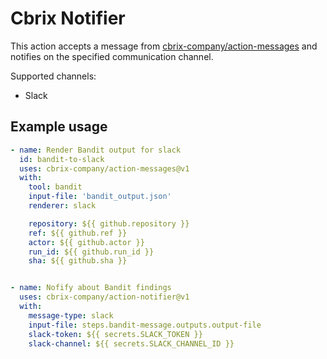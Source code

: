 # Cbrix Notifier

This action accepts a message from [cbrix-company/action-messages](https://github.com/cbrix-company/action-messages) and notifies on the specified communication channel.

Supported channels:
* Slack

## Example usage

```yaml
- name: Render Bandit output for slack
  id: bandit-to-slack
  uses: cbrix-company/action-messages@v1
  with:
    tool: bandit
    input-file: 'bandit_output.json'
    renderer: slack

    repository: ${{ github.repository }}
    ref: ${{ github.ref }}
    actor: ${{ github.actor }}
    run_id: ${{ github.run_id }}
    sha: ${{ github.sha }}


- name: Nofify about Bandit findings
  uses: cbrix-company/action-notifier@v1
  with:
    message-type: slack
    input-file: steps.bandit-message.outputs.output-file
    slack-token: ${{ secrets.SLACK_TOKEN }}
    slack-channel: ${{ secrets.SLACK_CHANNEL_ID }}
```
